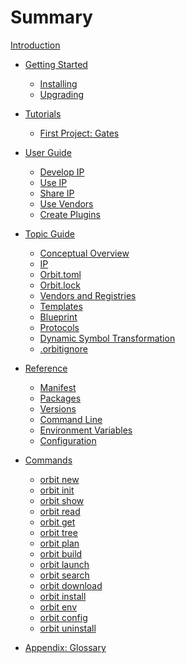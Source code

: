 # Summary

[Introduction](./index.md)

- [Getting Started](./starting/starting.md)
    - [Installing](./starting/installing.md)
    - [Upgrading](./starting/upgrading.md)

- [Tutorials](./2_tutorials/0_tutorials.md)
    - [First Project: Gates](./2_tutorials/1_first_project.md)

- [User Guide](./3_user/0_user.md)
    - [Develop IP](./3_user/1_develop_ip.md)
    - [Use IP](./3_user/2_use_ip.md)
    - [Share IP](./3_user/3_share_ip.md)
    - [Use Vendors](./3_user/4_make_vendors.md)
    - [Create Plugins](./3_user/5_creating_plugins.md)

- [Topic Guide](./topic/topic.md)
    - [Conceptual Overview](./topic/8_concept.md)
    - [IP](./topic/1_ip.md)
    - [Orbit.toml](./topic/2_orbittoml.md)
    - [Orbit.lock](./topic/5_orbitlock.md)
    - [Vendors and Registries](./topic/3_vendors.md)
    - [Templates](./topic/4_template.md)
    - [Blueprint](./topic/6_blueprint.md)
    - [Protocols](./topic/protocols.md)
    - [Dynamic Symbol Transformation](./topic/dst.md)
    - [.orbitignore](./topic/orbitignore.md)

- [Reference](./reference/reference.md)
    - [Manifest](./reference/manifest.md)
    - [Packages](./reference/packages.md)
    - [Versions](./reference/versions.md)
    - [Command Line](./reference/command_line.md)
    - [Environment Variables](./reference/environment_variables.md)
    - [Configuration](./reference/configuration.md)

- [Commands](./commands/commands.md)
    - [orbit new](./commands/new.md) <!-- DONE -->
    - [orbit init](./commands/init.md) 
    - [orbit show](./commands/show.md)
    - [orbit read](./commands/read.md)
    - [orbit get](./commands/get.md)
    - [orbit tree](./commands/tree.md)
    - [orbit plan](./commands/plan.md) <!-- DONE -->
    - [orbit build](./commands/build.md) <!-- DONE -->
    - [orbit launch](./commands/launch.md)
    - [orbit search](./commands/search.md)
    - [orbit download](./commands/download.md) <!-- DONE -->
    - [orbit install](./commands/install.md) <!-- DONE -->
    - [orbit env](./commands/env.md)
    - [orbit config](./commands/config.md) <!-- DONE -->
    - [orbit uninstall](./commands/uninstall.md)
    
- [Appendix: Glossary](./glossary.md)
